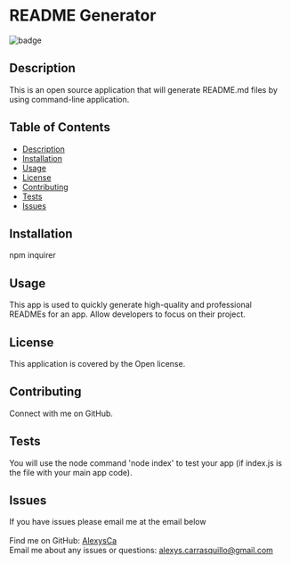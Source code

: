 
  # README Generator

  ![badge](https://img.shields.io/badge/license-Open-brightgreen)<br />

  ## Description
  This is an open source application that will generate README.md files by using command-line application.

  ## Table of Contents
  * [Description](#description)
  * [Installation](#install)
  * [Usage](#useInfo)
  * [License](#license)
  * [Contributing](#contribute)
  * [Tests](#instructions)
  * [Issues](#issues)

  ## Installation
  npm inquirer

  ## Usage
  This app is used to quickly generate high-quality and professional READMEs for an app. Allow developers to focus on their project.

  ## License
  This application is covered by the Open license.

  ## Contributing
  Connect with me on GitHub.

  ## Tests
  You will use the node command 'node index' to test your app (if index.js is the file with your main app code).

  ## Issues 
  If you have issues please email me at the email below<br />
  <br />
  Find me on GitHub: [AlexysCa](https://github.com/AlexysCa)<by />
  <br />
  Email me about any issues or questions: alexys.carrasquillo@gmail.com



